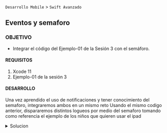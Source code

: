  
`Desarrollo Mobile` > `Swift Avanzado`

## Eventos y semaforo

### OBJETIVO 

- Integrar el código del Ejemplo-01 de la Sesión 3 con el semáforo.

#### REQUISITOS 

1. Xcode 11
2. Ejemplo-01 de la sesión 3

#### DESARROLLO

Una vez aprendido el uso de notificaciones y tener conocimiento del semaforo, integraremos ambos en un mismo reto
Usando el mismo codigo anterior, dispararemos distintos logueos por medio del semaforo tomando como referencia el ejemplo de los niños que quieren usar el ipad


<details>
	<summary>Solucion</summary>
	<p> La solución es simple, a nuestro Ejemplo 1 de la sesión 3 aprovecharemos lo ya construido invocando con el semaforo con distintos datos para el logueo
	<br>
	<br>Aqui elcodigo nuevo
	<br>![](2.png)</p>
	
	
</details> 
